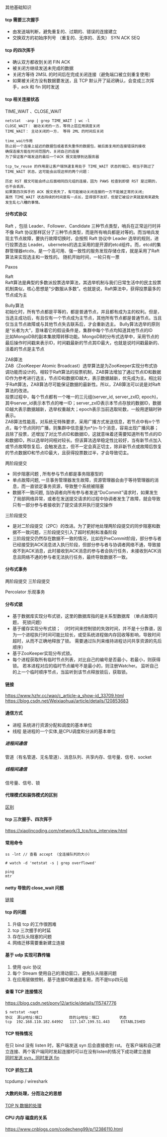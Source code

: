其他基础知识

#### tcp 需要三次握手
- 由发送端判断，避免重复的、过期的、错误的连接建立
- 交换双方的初始序列号 （重复的、无序的、丢失） SYN ACK SEQ


#### tcp 的四次挥手
- 确认双方都收到关闭 FIN ACK
- 被关闭方继续发送未完成的数据
- 关闭方等待 2MSL 的时间后在完成关闭连接（避免端口被立刻重复使用）
- 如果被关闭方没有数据要发送，且 TCP 默认开了延迟确认，会变成三次挥手，ack 和 fin 同时发送

#### tcp 相关连接状态
TIME_WAIT 、CLOSE_WAIT 
```
netstat  -anp | grep TIME_WAIT | wc -l
CLOSE_WAIT： 被动关闭的一方，等待上层应用调度关闭
TIME_WAIT： 主动关闭的一方， 等待 2ML 的时间后关闭

time_wait作用
防止前一个连接上延迟的数据包或者丢失重传的数据包，被后面复用的连接错误的接收
确保连接方能在时间范围内，关闭自己的连接
为了保证客户端发送的最后一个ACK 报文能够到达服务器

tcp_tw_reuse 的作用是让客户端快速复用处于 TIME_WAIT 状态的端口，相当于跳过了 TIME_WAIT 状态，这可能会出现这样的两个问题：

历史 RST 报文可能会终止后面相同四元组的连接，因为 PAWS 检查到即使 RST 是过期的，也不会丢弃。
如果第四次挥手的 ACK 报文丢失了，有可能被动关闭连接的一方不能被正常的关闭;
虽然 TIME_WAIT 状态持续的时间是有一点长，显得很不友好，但是它被设计来就是用来避免发生乱七八糟的事情。
```
#### 分布式协议
Raft ，包括 Leader、Follower、Candidate 三种节点类型，哨兵在正常运行时并不像 Raft 协议那样区分了三种节点类型，而是所有哨兵都是对等的。而当哨兵发现主节点故障，要执行故障切换时，会按照 Raft 协议中 Leader 选举的规则，进行投票选出 Leader。
ubernetes的选主采用的是开源的etcd组件。而，etcd的集群管理器etcds，是一个高可用、强一致性的服务发现存储仓库，就是采用了Raft算法来实现选主和一致性的。 随机开始时间，一轮只有一票

Paxos


Raft <br>
Raft算法是典型的多数派投票选举算法，其选举机制与我们日常生活中的民主投票机制类似，核心思想是“少数服从多数”。也就是说，Raft算法中，获得投票最多的节点成为主

Bully算法 <br>
初始化时，所有节点都是平等的，都是普通节点，并且都有成为主的权利。但是，当选主成功后，有且仅有一个节点成为主节点，其他所有节点都是普通节点。当且仅当主节点故障或与其他节点失去联系后，才会重新选主。 
Bully算法选举的原则是“长者为大”，意味着它的假设条件是，集群中每个节点均知道其他节点的ID <br>
比如MongoDB的副本集故障转移功能。MongoDB的分布式选举中，采用节点的最后操作时间戳来表示ID，时间戳最新的节点其ID最大，也就是说时间戳最新的、活着的节点是主节点

ZAB算法 <br>
ZAB（ZooKeeper Atomic Broadcast）选举算法是为ZooKeeper实现分布式协调功能而设计的。相较于Raft算法的投票机制，ZAB算法增加了通过节点ID和数据ID作为参考进行选主，节点ID和数据ID越大，表示数据越新，优先成为主。相比较于Raft算法，ZAB算法尽可能保证数据的最新性。所以，ZAB算法可以说是对Raft算法的改进。 <br>
投票过程中，每个节点都有一个唯一的三元组(server_id, server_zxID, epoch)，其中server_id表示本节点的唯一ID；server_zxID表示本节点存放的数据ID，数据ID越大表示数据越新，选举权重越大；epoch表示当前选取轮数，一般用逻辑时钟表示。<br>
ZAB算法性能高，对系统无特殊要求，采用广播方式发送信息，若节点中有n个节点，每个节点同时广播，则集群中信息量为n*(n-1)个消息，容易出现广播风暴；且除了投票，还增加了对比节点ID和数据ID，这就意味着还需要知道所有节点的ID和数据ID，所以选举时间相对较长。但该算法选举稳定性比较好，当有新节点加入或节点故障恢复后，会触发选主，但不一定会真正切主，除非新节点或故障后恢复的节点数据ID和节点ID最大，且获得投票数过半，才会导致切主。

两阶段提交 <br>
- 同步阻塞问题 , 所有参与节点都是事务阻塞型的
- 单点故障问题, 一旦事务管理器发生故障，资源管理器会由于等待管理器的消息，而一直锁定事务资源，导致整个系统被阻塞
- 数据不一致问题, 当协调者向所有参与者发送“DoCommit”请求时，如果发生了局部网络异常，或者在发送提交请求的过程中协调者发生了故障，就会导致只有一部分参与者接收到了提交请求并执行提交操作


三阶段提交 <br>
- 是对二阶段提交（2PC）的改进。为了更好地处理两阶段提交的同步阻塞和数据不一致问题，三阶段提交引入了超时机制和准备阶段
- 三阶段提交仍然存在数据不一致的情况，比如在PreCommit阶段，部分参与者已经接受到ACK消息进入执行阶段，但部分参与者与协调者网络不通，导致接收不到ACK消息，此时接收到ACK消息的参与者会执行任务，未接收到ACK消息且网络不通的参与者无法执行任务，最终导致数据不一致。


#### 分布式事务
两阶段提交   三阶段提交

Percolator 乐观事务 

#### 分布式锁
- 基于数据库实现分布式锁，这里的数据库指的是关系型数据库  （单点故障问题， 死锁问题）
- 基于缓存实现分布式锁；  （时时间来控制锁的失效时间，并不是十分靠谱，因为一个进程执行时间可能比较长，或受系统进程做内存回收等影响，导致时间超时，从而不正确地释放了锁。 需要通过队列来维持进程访问共享资源的先后顺序）
- 基于ZooKeeper实现分布式锁。
- 每个进程获取所有临时节点列表，对比自己的编号是否最小，若最小，则获得锁。
若本进程对应的临时节点编号不是最小的，则注册Watcher。
监听自己的上一个临时顺序节点，当监听到该节点释放锁后，获取锁。


#### 链接
https://www.hzhr.cc/wap/c_article-a_show-id_33709.html <br>
https://blog.csdn.net/Weixiaohuai/article/details/120853683

#### 通信方式
- 进程 系统进行资源分配和调度的基本单位
- 线程 是进程的一个实体,是CPU调度和分派的基本单位
##### 进程间通信
管道（有名管道、无名管道）、消息队列、共享内存、信号量、信号、socket
##### 线程间通信
信号量、信号、锁

#### 代理模式和装饰模式的区别
[区别](https://worktile.com/kb/ask/37725.html) <br>

#### tcp 三次握手、四次挥手
https://xiaolincoding.com/network/3_tcp/tcp_interview.html <br>

#### 常用命令
```
ss -lnt // 查看 accept （全连接队列的大小）

# watch -d 'netstat -s | grep overflowed'

ping
mtr
```
  
#### netty 导致的 close_wait 问题
[链接](https://mp.weixin.qq.com/s?__biz=MzU3Njk0MTc3Ng==&mid=2247486020&idx=1&sn=f7cf41aec28e2e10a46228a64b1c0a5c&scene=21#wechat_redirect)

#### tcp 的问题
1. 升级 tcp 的工作很困难
1. tcp 三次握手的时延
2. 存在队头阻塞的问题
3. 网络迁移需要重新建立连接

#### 基于 udp 实现可靠传输
1. 使用 quic 协议
2. 每个 Stream 使用自己的滑动窗口，避免队头阻塞问题
3. 在应用层做控制，基于连接ID做通道复用，而不是tcp四元组 

#### 查看 TCP 连接情况
https://blog.csdn.net/pony12/article/details/115747776 <br> 
```
$ netstat -napt
协议  源ip地址:端口            目的ip地址：端口         状态
tcp  192.168.110.182.64992   117.147.199.51.443     ESTABLISHED
```

#### TCP 特殊情况
在只 bind 没有 listen 时，客户端发送 syn 后会直接收到 rst。 在客户端和自己建立连接、两个客户端同时发起连接时可以在没有listen的情况下成功建立连接 <br>
[同时发送 syn，同时发送 fin](https://blog.csdn.net/m_buddy/article/details/74332423) <br>


#### TCP 抓包工具
tcpdump / wireshark

#### 大数的处理，分而治之的思想
[TOP N 数据的处理](https://blog.nowcoder.net/n/ef169f7ca52549cca91aa50bb1473e7c)

#### CPU 内存 磁盘的关系
https://www.cnblogs.com/codecheng99/p/12386110.html
